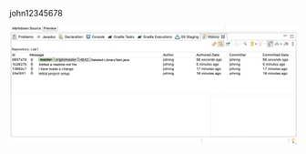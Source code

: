 john12345678

![image](https://github.com/johnng44/comp3111-lab1-2022f/blob/master/screenshot/gitHistory.png?raw=true)